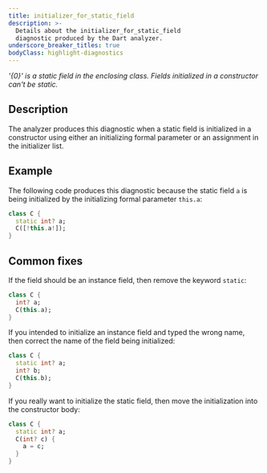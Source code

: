 ```yaml
---
title: initializer_for_static_field
description: >-
  Details about the initializer_for_static_field
  diagnostic produced by the Dart analyzer.
underscore_breaker_titles: true
bodyClass: highlight-diagnostics
---
```


_'{0}' is a static field in the enclosing class. Fields initialized in a
constructor can't be static._

## Description

The analyzer produces this diagnostic when a static field is initialized
in a constructor using either an initializing formal parameter or an
assignment in the initializer list.

## Example

The following code produces this diagnostic because the static field `a`
is being initialized by the initializing formal parameter `this.a`:

```dart
class C {
  static int? a;
  C([!this.a!]);
}
```

## Common fixes

If the field should be an instance field, then remove the keyword `static`:

```dart
class C {
  int? a;
  C(this.a);
}
```

If you intended to initialize an instance field and typed the wrong name,
then correct the name of the field being initialized:

```dart
class C {
  static int? a;
  int? b;
  C(this.b);
}
```

If you really want to initialize the static field, then move the
initialization into the constructor body:

```dart
class C {
  static int? a;
  C(int? c) {
    a = c;
  }
}
```
